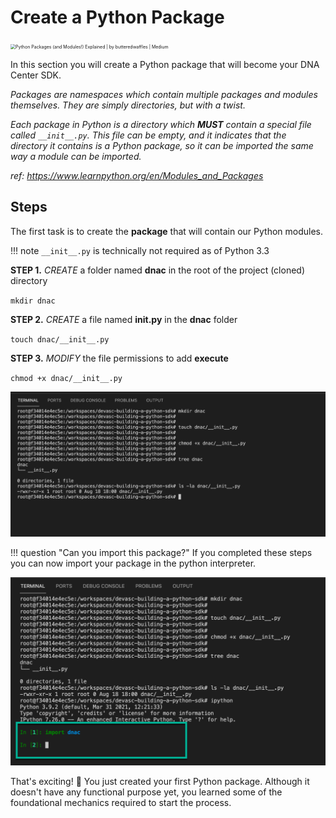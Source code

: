 # Create a Python Package

<img src="https://miro.medium.com/max/580/0*Kt5_0uGLlCFAgbt6.png" alt="Python Packages (and Modules!) Explained | by butteredwaffles | Medium" style="zoom:50%;" />

In this section you will create a Python package that will become your DNA Center SDK. 

*Packages are namespaces which contain multiple packages and modules themselves. They are simply directories, but with a twist.*

*Each package in Python is a directory which **MUST** contain a special file called `__init__.py`. This file can be empty, and it indicates that the directory it contains is a Python package, so it can be imported the same way a module can be imported.*

*ref: https://www.learnpython.org/en/Modules_and_Packages*

## Steps

The first task is to create the **package** that will contain our Python modules.

!!! note
    `__init__.py` is technically not required as of Python 3.3

**STEP 1.** *CREATE* a folder named **dnac** in the root of the project (cloned) directory

`mkdir dnac`

**STEP 2.** *CREATE* a file named **__init__.py** in the **dnac** folder

`touch dnac/__init__.py`

**STEP 3.** *MODIFY* the file permissions to add **execute**

`chmod +x dnac/__init__.py`

![](_images/create_python_package.png)

!!! question "Can you import this package?"
    If you completed these steps you can now import your package in the python interpreter.

![python_dnac_import.png](_images/python_dnac_import.png)

That's exciting! :tada: You just created your first Python package.  Although it doesn't have any functional purpose yet, you learned some of the foundational mechanics required to start the process.
